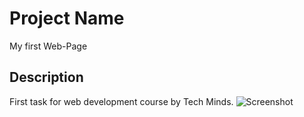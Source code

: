 # Project Name
My first Web-Page 

## Description
First task for web development course by Tech Minds.
![Screenshot](images/screenshot.png)




